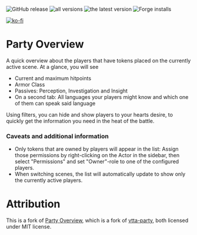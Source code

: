 ![GitHub release](https://img.shields.io/github/release-date/mclemente/party-overview)
![all versions](https://img.shields.io/github/downloads/mclemente/party-overview/total) 
![the latest version](https://img.shields.io/github/downloads/mclemente/party-overview/latest/total) 
![Forge installs](https://img.shields.io/badge/dynamic/json?label=Forge%20Installs&query=package.installs&suffix=%25&url=https%3A%2F%2Fforge-vtt.com%2Fapi%2Fbazaar%2Fpackage%2Fparty-overview)

[![ko-fi](https://img.shields.io/badge/ko--fi-Support%20Me-red?style=flat-square&logo=ko-fi)](https://ko-fi.com/mclemente)

# Party Overview
A quick overview about the players that have tokens placed on the currently active scene. At a glance, you will see

- Current and maximum hitpoints
- Armor Class
- Passives: Perception, Investigation and Insight
- On a second tab: All languages your players might know and which one of them can speak said language

Using filters, you can hide and show players to your hearts desire, to quickly get the information you need in the heat of the battle.

### Caveats and additional information

- Only tokens that are owned by players will appear in the list: Assign those permissions by right-clicking on the Actor in the sidebar, then select "Permissions" and set "Owner"-role to one of the configured players.
- When switching scenes, the list will automatically update to show only the currently active players.

# Attribution
This is a fork of [Party Overview](https://github.com/League-of-Foundry-Developers/party-overview), which is a fork of [vtta-party](https://github.com/VTTAssets/vtta-party), both licensed under MIT license.
